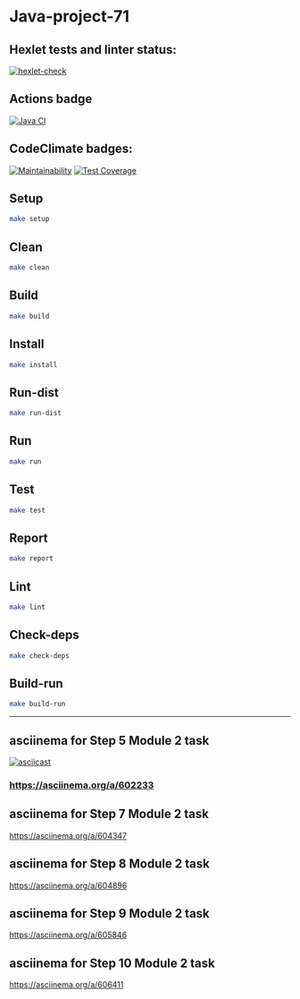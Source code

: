 # Java-project-71

## Hexlet tests and linter status:
[![hexlet-check](https://github.com/nuuska-muikkunen/java-project-71/actions/workflows/hexlet-check.yml/badge.svg)](https://github.com/nuuska-muikkunen/java-project-71/actions/workflows/hexlet-check.yml)
## Actions badge
[![Java CI](https://github.com/nuuska-muikkunen/java-project-71/actions/workflows/my-jacoco.yml/badge.svg?event=push)](https://github.com/nuuska-muikkunen/java-project-71/actions/workflows/my-jacoco.yml)
## CodeClimate badges:
[![Maintainability](https://api.codeclimate.com/v1/badges/03107652df1201852cd4/maintainability)](https://codeclimate.com/github/nuuska-muikkunen/java-project-71/maintainability)
[![Test Coverage](https://api.codeclimate.com/v1/badges/03107652df1201852cd4/test_coverage)](https://codeclimate.com/github/nuuska-muikkunen/java-project-71/test_coverage)

## Setup
```sh
make setup
```
## Clean
```sh
make clean
```	
## Build
```sh
make build
```
## Install
```sh
make install
```
## Run-dist
```sh
make run-dist
```
## Run
```sh
make run
```
## Test
```sh
make test
```
## Report
```sh
make report
```
## Lint
```sh
make lint
```
## Check-deps
```sh
make check-deps
```
## Build-run
```sh
make build-run
```
---

## asciinema for Step 5 Module 2 task
[![asciicast](https://asciinema.org/a/602233.svg)](https://asciinema.org/a/602233)
### https://asciinema.org/a/602233
## asciinema for Step 7 Module 2 task
https://asciinema.org/a/604347
## asciinema for Step 8 Module 2 task
https://asciinema.org/a/604896
## asciinema for Step 9 Module 2 task
https://asciinema.org/a/605846
## asciinema for Step 10 Module 2 task
https://asciinema.org/a/606411
